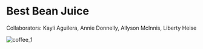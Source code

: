 # Best Bean Juice
Collaborators: Kayli Aguilera, Annie Donnelly, Allyson McInnis, Liberty Heise

![coffee_1](https://user-images.githubusercontent.com/109040678/225429171-59e39cb5-75e7-4b87-9af4-e179a23e1969.jpeg)

